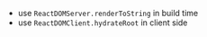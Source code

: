 - use `ReactDOMServer.renderToString` in build time
- use `ReactDOMClient.hydrateRoot` in client side
